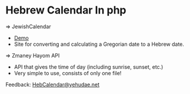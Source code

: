 # Hebrew Calendar In php

=> JewishCalendar
* [Demo](https://yehudae.net/JewishCalendar/)
* Site for converting and calculating a Gregorian date to a Hebrew date.


=> Zmaney Hayom API
* API that gives the time of day (including sunrise, sunset, etc.)
* Very simple to use, consists of only one file!


Feedback: [HebCalendar@yehudae.net](mailto:HebCalendar@yehudae.net)
